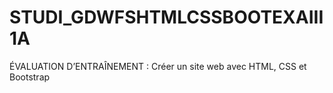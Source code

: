 # STUDI_GDWFSHTMLCSSBOOTEXAIII1A
ÉVALUATION D’ENTRAÎNEMENT : Créer un site web avec HTML, CSS et Bootstrap 
